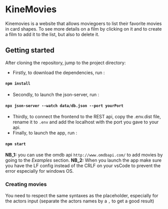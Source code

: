 
# KineMovies

Kinemovies is a website that allows moviegoers to list their favorite movies in card shapes. To see more details on a film by clicking on it and to create a film to add it to the list, but also to delete it.

## Getting started

After cloning the repository, jump to the project directory:

- Firstly, to download the dependencies, run :
#### `npm install`
- Secondly, to launch the json-server, run :
#### `npx json-server --watch data/db.json --port yourPort`
- Thirdly, to connect the frontend to the REST api, copy the .env.dist file, rename it to `.env` and add the localhost with the port you gave to your api.
- Finally, to launch the app, run :
#### `npm start`

**NB_1:** you can use the omdb api `http://www.omdbapi.com/` to add movies by going to the *Examples*  section. 
**NB_2:** When you launch the app make sure you have the LF config instead of the CRLF on your vsCode to prevent the error especially for windows OS.

### Creating movies
You need to respect the same syntaxes as the placeholder, especially for the actors input (separate the actors names by a `,` to get a good result)

